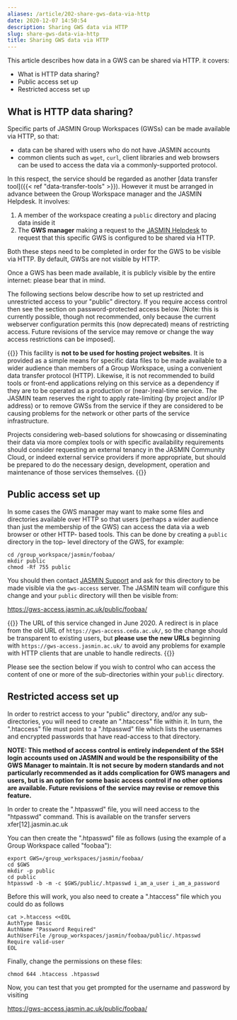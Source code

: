 ```yaml
---
aliases: /article/202-share-gws-data-via-http
date: 2020-12-07 14:50:54
description: Sharing GWS data via HTTP
slug: share-gws-data-via-http
title: Sharing GWS data via HTTP
---
```


This article describes how data in a GWS can be shared via HTTP. it covers:

  * What is HTTP data sharing?
  * Public access set up
  * Restricted access set up

## What is HTTP data sharing?

Specific parts of JASMIN Group Workspaces (GWSs) can be made available via
HTTP, so that:

  * data can be shared with users who do not have JASMIN accounts
  * common clients such as `wget`, `curl`, client libraries and web browsers can be used to access the data via a commonly-supported protocol.

In this respect, the service should be regarded as another [data transfer
tool]({{< ref "data-transfer-tools" >}}). However it must be arranged in
advance between the Group Workspace manager and the JASMIN Helpdesk. It
involves:

  1. A member of the workspace creating a `public` directory and placing data inside it
  2. The **GWS manager** making a request to the [JASMIN Helpdesk](mailto:support@jasmin.ac.uk) to request that this specific GWS is configured to be shared via HTTP.

Both these steps need to be completed in order for the GWS to be visible via
HTTP. By default, GWSs are not visible by HTTP.

Once a GWS has been made available, it is publicly visible by the entire
internet: please bear that in mind.

The following sections below describe how to set up restricted and
unrestricted access to your "public" directory. If you require access control
then see the section on password-protected access below. [Note: this is
currently possible, though not recommended, only because the current webserver
configuration permits this (now deprecated) means of restricting access.
Future revisions of the service may remove or change the way access
restrictions can be imposed].

{{<alert alert-level="warning">}}
This facility is **not to be used for hosting project websites**. It is
provided as a simple means for specific data files to be made available to a
wider audience than members of a Group Workspace, using a convenient data
transfer protocol (HTTP). Likewise, it is not recommended to build tools or
front-end applications relying on this service as a dependency if they are to
be operated as a production or (near-)real-time service. The JASMIN team
reserves the right to apply rate-limiting (by project and/or IP address) or to
remove GWSs from the service if they are considered to be causing problems for
the network or other parts of the service infrastructure.

Projects considering web-based solutions for showcasing or disseminating their
data via more complex tools or with specific availability requirements should
consider requesting an external tenancy in the JASMIN Community Cloud, or
indeed external service providers if more appropriate, but should be prepared to
do the necessary design, development, operation and maintenance of those
services themselves.
{{</alert>}}

## Public access set up

In some cases the GWS manager may want to make some files and directories
available over HTTP so that users (perhaps a wider audience than just the
membership of the GWS) can access the data via a web browser or other HTTP-
based tools. This can be done by creating a `public` directory in the top-
level directory of the GWS, for example:

```
cd /group_workspace/jasmin/foobaa/ 
mkdir public 
chmod -Rf 755 public
``` 

You should then contact [JASMIN Support](mailto:support@jasmin.ac.uk) and ask
for this directory to be made visible via the `gws-access` server. The JASMIN
team will configure this change and your `public` directory will then be
visible from:

https://gws-access.jasmin.ac.uk/public/foobaa/

{{<alert alert-level="info">}}
The URL of this service changed in June 2020. A redirect
is in place from the old URL of `https://gws-access.ceda.ac.uk/`, so the change
should be transparent to existing users, but **please use the new URLs**
beginning with `https://gws-access.jasmin.ac.uk/` to avoid any problems for
example with HTTP clients that are unable to handle redirects.
{{</alert>}}

Please see the section below if you wish to control who can access the content
of one or more of the sub-directories within your `public` directory.

## Restricted access set up

In order to restrict access to your "public" directory, and/or any sub-
directories, you will need to create an ".htaccess" file within it. In turn,
the ".htaccess" file must point to a ".htpasswd" file which lists the
usernames and encrypted passwords that have read-access to that directory.

**NOTE: This method of access control is entirely independent of the SSH login
accounts used on JASMIN and would be the responsibility of the GWS Manager to
maintain. It is not secure by modern standards and not particularly
recommended as it adds complication for GWS managers and users, but is an
option for some basic access control if no other options are available. Future
revisions of the service may revise or remove this feature.**

In order to create the ".htpasswd" file, you will need access to the
"htpasswd" command. This is available on the transfer servers
xfer[12].jasmin.ac.uk

You can then create the ".htpasswd" file as follows (using the example of a
Group Workspace called "foobaa"):


```
export GWS=/group_workspaces/jasmin/foobaa/ 
cd $GWS
mkdir -p public 
cd public
htpasswd -b -m -c $GWS/public/.htpasswd i_am_a_user i_am_a_password
``` 

Before this will work, you also need to create a ".htaccess" file which you
could do as follows

```
cat >.htaccess <<EOL 
AuthType Basic 
AuthName "Password Required" 
AuthUserFile /group_workspaces/jasmin/foobaa/public/.htpasswd 
Require valid-user
EOL
```

Finally, change the permissions on these files:

```
chmod 644 .htaccess .htpasswd
```    

Now, you can test that you get prompted for the username and password by
visiting

https://gws-access.jasmin.ac.uk/public/foobaa/
    


